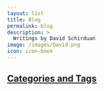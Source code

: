 ```yaml
---
layout: list
title: Blog
permalink: blog
description: >
  Writings by David Schirduan
image: /images/David.png
icon: icon-book
---
```

## [Categories and Tags]({{site.baseurl}}/categories_tags)
